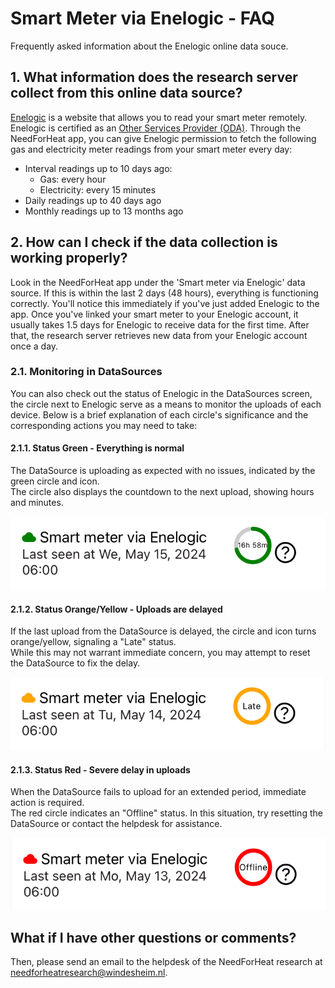 # Smart Meter via Enelogic - FAQ

Frequently asked information about the Enelogic online data souce.

## 1. What information does the research server collect from this online data source?

[Enelogic](https://enelogic.com/) is a website that allows you to read your smart meter remotely. Enelogic is certified as an [Other Services Provider (ODA)](https://en.wikipedia.org/wiki/Other_Services_Provider). Through the NeedForHeat app, you can give Enelogic permission to fetch the following gas and electricity meter readings from your smart meter every day:

- Interval readings up to 10 days ago:
  - Gas: every hour
  - Electricity: every 15 minutes
- Daily readings up to 40 days ago
- Monthly readings up to 13 months ago

## 2. How can I check if the data collection is working properly?

Look in the NeedForHeat app under the 'Smart meter via Enelogic' data source. If this is within the last 2 days (48 hours), everything is functioning correctly. You'll notice this immediately if you've just added Enelogic to the app. Once you've linked your smart meter to your Enelogic account, it usually takes 1.5 days for Enelogic to receive data for the first time. After that, the research server retrieves new data from your Enelogic account once a day.

### 2.1. Monitoring in DataSources
You can also check out the status of Enelogic in the DataSources screen, the circle next to Enelogic serve as a means to monitor the uploads of each device. Below is a brief explanation of each circle's significance and the corresponding actions you may need to take:

#### 2.1.1. Status Green - Everything is normal
The DataSource is uploading as expected with no issues, indicated by the green circle and icon. \
The circle also displays the countdown to the next upload, showing hours and minutes.

![Status Green](../assets/en-US/good.PNG)

#### 2.1.2. Status Orange/Yellow - Uploads are delayed
If the last upload from the DataSource is delayed, the circle and icon turns orange/yellow, signaling a "Late" status. \
While this may not warrant immediate concern, you may attempt to reset the DataSource to fix the delay.

![Status Orange/Yellow](../assets/en-US/late.PNG)

#### 2.1.3. Status Red - Severe delay in uploads
When the DataSource fails to upload for an extended period, immediate action is required. \
The red circle indicates an "Offline" status. In this situation, try resetting the DataSource or contact the helpdesk for assistance.

![Status Red](../assets/en-US/offline.PNG)

## What if I have other questions or comments?

Then, please send an email to the helpdesk of the NeedForHeat research at [needforheatresearch@windesheim.nl](needforheatresearch@windesheim.nl).

